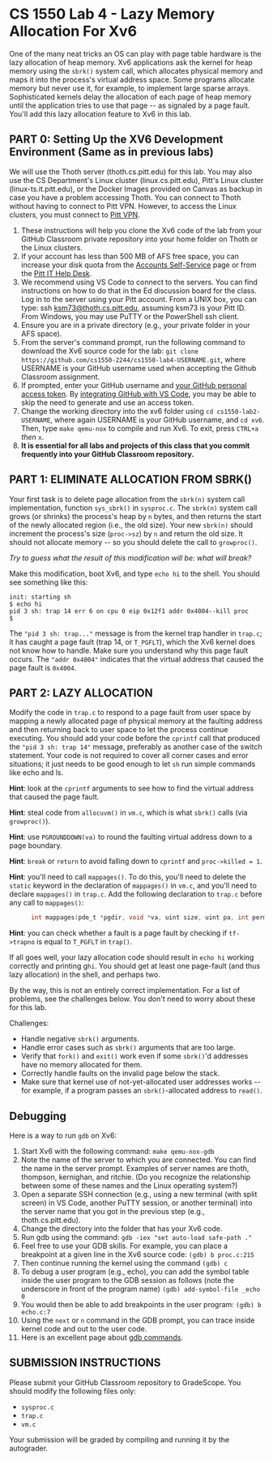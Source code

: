 # CS 1550 Lab 4 - Lazy Memory Allocation For Xv6

One of the many neat tricks an OS can play with page table hardware is the lazy allocation of heap memory. Xv6 applications ask the kernel for heap memory using the `sbrk()` system call, which allocates physical memory and maps it into the process's virtual address space. Some programs allocate memory but never use it, for example, to implement large sparse arrays. Sophisticated kernels delay the allocation of each page of heap memory until the application tries to use that page -- as signaled by a page fault. You'll add this lazy allocation feature to Xv6 in this lab.

## PART 0: Setting Up the XV6 Development Environment (Same as in previous labs)

We will use the Thoth server (thoth.cs.pitt.edu) for this lab. You may also use the CS Department's Linux cluster (linux.cs.pitt.edu), Pitt's Linux cluster (linux-ts.it.pitt.edu), or the Docker Images provided on Canvas as backup in case you have a problem accessing Thoth. You can connect to Thoth without having to connect to Pitt VPN. However, to access the Linux clusters, you must connect to [Pitt VPN](https://www.technology.pitt.edu/services/pittnet-vpn-pulse-secure). 

1. These instructions will help you clone the Xv6 code of the lab from your GitHub Classroom private repository into your home folder on Thoth or the Linux clusters.
2. If your account has less than 500 MB of AFS free space, you can increase your disk quota from the [Accounts Self-Service](https://accounts.pitt.edu/Unix/) page or from the [Pitt IT Help Desk](https://www.technology.pitt.edu/help-desk/247-it-help-desk).
3. We recommend using VS Code to connect to the servers. You can find instructions on how to do that in the Ed discussion board for the class. Log in to the server using your Pitt account. From a UNIX box, you can type: ssh ksm73@thoth.cs.pitt.edu, assuming ksm73 is your Pitt ID. From Windows, you may use PuTTY or the PowerShell ssh client.
4. Ensure you are in a private directory (e.g., your private folder in your AFS space).
5. From the server's command prompt, run the following command to download the Xv6 source code for the lab: 
`git clone https://github.com/cs1550-2244/cs1550-lab4-USERNAME.git`, where USERNAME is your GitHub username used when accepting the Github Classroom assignment.
6. If prompted, enter your GitHub username and [your GitHub personal access token](https://docs.github.com/en/github/authenticating-to-github/creating-a-personal-access-token). By [integrating GitHub with VS Code](https://code.visualstudio.com/docs/sourcecontrol/github), you may be able to skip the need to generate and use an access token.
7. Change the working directory into the xv6 folder using `cd cs1550-lab2-USERNAME`, where again USERNAME is your GitHub username, and `cd xv6`. Then, type `make qemu-nox` to compile and run Xv6. To exit, press `CTRL+a` _then_ `x`.
8. **It is essential for all labs and projects of this class that you commit frequently into your GitHub Classroom repository.**

##	PART 1: ELIMINATE ALLOCATION FROM SBRK()

Your first task is to delete page allocation from the `sbrk(n)` system call implementation, function `sys_sbrk()` in `sysproc.c`. The `sbrk(n)` system call grows (or shrinks) the process's heap by `n` bytes, and then returns the start of the newly allocated region (i.e., the old size). Your new `sbrk(n)` should increment the process's size (`proc->sz`) by `n` and return the old size. It should not allocate memory -- so you should delete the call to `growproc()`.

_Try to guess what the result of this modification will be: what will break?_

Make this modification, boot Xv6, and type `echo hi` to the shell. You should see something like this:

```
init: starting sh
$ echo hi
pid 3 sh: trap 14 err 6 on cpu 0 eip 0x12f1 addr 0x4004--kill proc
$ 
```

The `"pid 3 sh: trap..."` message is from the kernel trap handler in `trap.c`; it has caught a page fault (trap 14, or `T_PGFLT`), which the Xv6 kernel does not know how to handle. Make sure you understand why this page fault occurs. The `"addr 0x4004"` indicates that the virtual address that caused the page fault is `0x4004`.

##	PART 2: LAZY ALLOCATION

Modify the code in `trap.c` to respond to a page fault from user space by mapping a newly allocated page of physical memory at the faulting address and then returning back to user space to let the process continue executing. You should add your code before the `cprintf` call that produced the `"pid 3 sh: trap 14"` message, preferably as another case of the switch statement. Your code is not required to cover all corner cases and error situations; it just needs to be good enough to let `sh` run simple commands like echo and ls.

**Hint**: look at the `cprintf` arguments to see how to find the virtual address that caused the page fault.

**Hint**: steal code from `allocuvm()` in `vm.c`, which is what `sbrk()` calls (via `growproc()`).

**Hint**: use `PGROUNDDOWN(va)` to round the faulting virtual address down to a page boundary.

**Hint**: `break` or `return` to avoid falling down to `cprintf` and `proc->killed = 1`.

**Hint**: you'll need to call `mappages()`. To do this, you'll need to delete the `static` keyword in the declaration of `mappages()` in `vm.c`, and you'll need to declare `mappages()` in `trap.c`. Add the following declaration to `trap.c` before any call to `mappages()`:
```c
      int mappages(pde_t *pgdir, void *va, uint size, uint pa, int perm);
```

**Hint**: you can check whether a fault is a page fault by checking if `tf->trapno` is equal to `T_PGFLT` in `trap()`.

If all goes well, your lazy allocation code should result in `echo hi` working correctly and printing g`hi`. You should get at least one page-fault (and thus lazy allocation) in the shell, and perhaps two.

By the way, this is not an entirely correct implementation. For a list of problems, see the challenges below. You don't need to worry about these for this lab.

Challenges: 

-	Handle negative `sbrk()` arguments. 
-	Handle error cases such as `sbrk()` arguments that are too large. 
-	Verify that `fork()` and `exit()` work even if some `sbrk()`'d addresses have no memory allocated for them. 
-	Correctly handle faults on the invalid page below the stack. 
-	Make sure that kernel use of not-yet-allocated user addresses works -- for example, if a program passes an `sbrk()`-allocated address to `read()`.

## Debugging 

Here is a way to run `gdb` on Xv6:
1.	Start Xv6 with the following command:
				`make qemu-nox-gdb`
2.	Note the name of the server to which you are connected. You can find the name in the server prompt. Examples of server names are thoth, thompson, kernighan, and ritchie. (Do you recognize the relationship between some of these names and the Linux operating system?)
3.	Open a separate SSH connection (e.g., using a new terminal (with split screen) in VS Code, another PuTTY session, or another terminal) into the server name that you got in the previous step (e.g., thoth.cs.pitt.edu).
4.	Change the directory into the folder that has your Xv6 code.
5.	Run gdb using the command:
				`gdb -iex "set auto-load safe-path ."`
6.	Feel free to use your GDB skills. For example, you can place a breakpoint at a given line in the Xv6 source code:
				`(gdb) b proc.c:215`
7.	Then continue running the kernel using the command
				`(gdb) c`
8.	To debug a user program (e.g., echo), you can add the symbol table inside the user program to the GDB session as follows (note the underscore in front of the program name)
`(gdb) add-symbol-file _echo 0`
9.	You would then be able to add breakpoints in the user program: 
`(gdb) b echo.c:7`
10.	Using the `next` or `n` command in the GDB prompt, you can trace inside kernel code and out to the user code.
11.	Here is an excellent page about [gdb commands](https://visualgdb.com/gdbreference/commands/).

## SUBMISSION INSTRUCTIONS

Please submit your GitHub Classroom repository to GradeScope. You should modify the following files only:
-	`sysproc.c`
-	`trap.c`
-	`vm.c`

Your submission will be graded by compiling and running it by the autograder.


